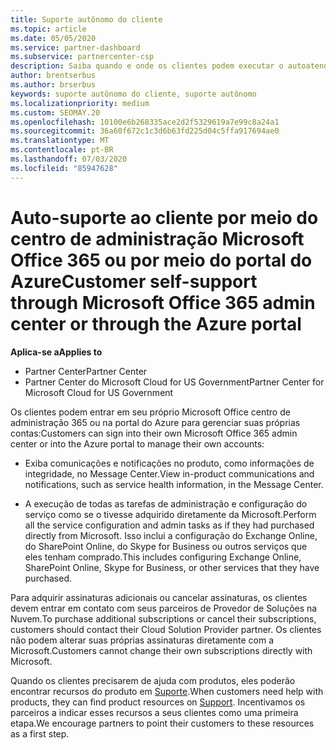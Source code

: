 ```yaml
---
title: Suporte autônomo do cliente
ms.topic: article
ms.date: 05/05/2020
ms.service: partner-dashboard
ms.subservice: partnercenter-csp
description: Saiba quando e onde os clientes podem executar o autoatendimento para gerenciar suas próprias contas e quando devem entrar em contato com seu parceiro de provedor de soluções na nuvem.
author: brentserbus
ms.author: brserbus
keywords: suporte autônomo do cliente, suporte autônomo
ms.localizationpriority: medium
ms.custom: SEOMAY.20
ms.openlocfilehash: 10100e6b268335ace2d2f5329619a7e99c8a24a1
ms.sourcegitcommit: 36a60f672c1c3d6b63fd225d04c5ffa917694ae0
ms.translationtype: MT
ms.contentlocale: pt-BR
ms.lasthandoff: 07/03/2020
ms.locfileid: "85947628"
---
```

# <a name="customer-self-support-through-microsoft-office-365-admin-center-or-through-the-azure-portal"></a><span data-ttu-id="d4c7a-104">Auto-suporte ao cliente por meio do centro de administração Microsoft Office 365 ou por meio do portal do Azure</span><span class="sxs-lookup"><span data-stu-id="d4c7a-104">Customer self-support through Microsoft Office 365 admin center or through the Azure portal</span></span>

<span data-ttu-id="d4c7a-105">**Aplica-se a**</span><span class="sxs-lookup"><span data-stu-id="d4c7a-105">**Applies to**</span></span>

-  <span data-ttu-id="d4c7a-106">Partner Center</span><span class="sxs-lookup"><span data-stu-id="d4c7a-106">Partner Center</span></span>
-  <span data-ttu-id="d4c7a-107">Partner Center do Microsoft Cloud for US Government</span><span class="sxs-lookup"><span data-stu-id="d4c7a-107">Partner Center for Microsoft Cloud for US Government</span></span>

<span data-ttu-id="d4c7a-108">Os clientes podem entrar em seu próprio Microsoft Office centro de administração 365 ou na portal do Azure para gerenciar suas próprias contas:</span><span class="sxs-lookup"><span data-stu-id="d4c7a-108">Customers can sign into their own Microsoft Office 365 admin center or into the Azure portal to manage their own accounts:</span></span>

-   <span data-ttu-id="d4c7a-109">Exiba comunicações e notificações no produto, como informações de integridade, no Message Center.</span><span class="sxs-lookup"><span data-stu-id="d4c7a-109">View in-product communications and notifications, such as service health information, in the Message Center.</span></span>

-   <span data-ttu-id="d4c7a-110">A execução de todas as tarefas de administração e configuração do serviço como se o tivesse adquirido diretamente da Microsoft.</span><span class="sxs-lookup"><span data-stu-id="d4c7a-110">Perform all the service configuration and admin tasks as if they had purchased directly from Microsoft.</span></span> <span data-ttu-id="d4c7a-111">Isso inclui a configuração do Exchange Online, do SharePoint Online, do Skype for Business ou outros serviços que eles tenham comprado.</span><span class="sxs-lookup"><span data-stu-id="d4c7a-111">This includes configuring Exchange Online, SharePoint Online, Skype for Business, or other services that they have purchased.</span></span>

<span data-ttu-id="d4c7a-112">Para adquirir assinaturas adicionais ou cancelar assinaturas, os clientes devem entrar em contato com seus parceiros de Provedor de Soluções na Nuvem.</span><span class="sxs-lookup"><span data-stu-id="d4c7a-112">To purchase additional subscriptions or cancel their subscriptions, customers should contact their Cloud Solution Provider partner.</span></span> <span data-ttu-id="d4c7a-113">Os clientes não podem alterar suas próprias assinaturas diretamente com a Microsoft.</span><span class="sxs-lookup"><span data-stu-id="d4c7a-113">Customers cannot change their own subscriptions directly with Microsoft.</span></span>

<span data-ttu-id="d4c7a-114">Quando os clientes precisarem de ajuda com produtos, eles poderão encontrar recursos do produto em [Suporte](https://partnercenter.microsoft.com/partner/support).</span><span class="sxs-lookup"><span data-stu-id="d4c7a-114">When customers need help with products, they can find product resources on [Support](https://partnercenter.microsoft.com/partner/support).</span></span> <span data-ttu-id="d4c7a-115">Incentivamos os parceiros a indicar esses recursos a seus clientes como uma primeira etapa.</span><span class="sxs-lookup"><span data-stu-id="d4c7a-115">We encourage partners to point their customers to these resources as a first step.</span></span>

 

 



